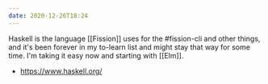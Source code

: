 ```yaml
---
date: 2020-12-26T18:24
---
```


Haskell is the language [[Fission]] uses for the #fission-cli and other things,
and it's been forever in my to-learn list and might stay that way for some
time. I'm taking it easy now and starting with [[Elm]].

- https://www.haskell.org/
